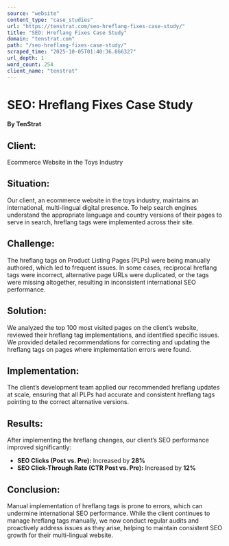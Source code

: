 ```yaml
---
source: "website"
content_type: "case_studies"
url: "https://tenstrat.com/seo-hreflang-fixes-case-study/"
title: "SEO: Hreflang Fixes Case Study"
domain: "tenstrat.com"
path: "/seo-hreflang-fixes-case-study/"
scraped_time: "2025-10-05T01:40:36.866327"
url_depth: 1
word_count: 254
client_name: "tenstrat"
---
```


# SEO: Hreflang Fixes Case Study

#### By TenStrat

## Client:

Ecommerce Website in the Toys Industry

## Situation:

Our client, an ecommerce website in the toys industry, maintains an international, multi-lingual digital presence. To help search engines understand the appropriate language and country versions of their pages to serve in search, hreflang tags were implemented across their site.

## Challenge:

The hreflang tags on Product Listing Pages (PLPs) were being manually authored, which led to frequent issues. In some cases, reciprocal hreflang tags were incorrect, alternative page URLs were duplicated, or the tags were missing altogether, resulting in inconsistent international SEO performance.

## Solution:

We analyzed the top 100 most visited pages on the client’s website, reviewed their hreflang tag implementations, and identified specific issues. We provided detailed recommendations for correcting and updating the hreflang tags on pages where implementation errors were found.

## Implementation:

The client’s development team applied our recommended hreflang updates at scale, ensuring that all PLPs had accurate and consistent hreflang tags pointing to the correct alternative versions.

## Results:

After implementing the hreflang changes, our client’s SEO performance improved significantly:

*   **SEO Clicks (Post vs. Pre):** Increased by **28%**
*   **SEO Click-Through Rate (CTR Post vs. Pre):** Increased by **12%**

## Conclusion:

Manual implementation of hreflang tags is prone to errors, which can undermine international SEO performance. While the client continues to manage hreflang tags manually, we now conduct regular audits and proactively address issues as they arise, helping to maintain consistent SEO growth for their multi-lingual website.